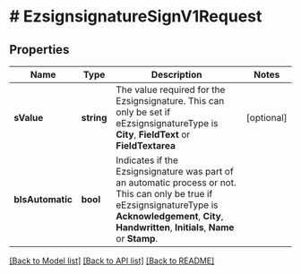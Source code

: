 # # EzsignsignatureSignV1Request

## Properties

Name | Type | Description | Notes
------------ | ------------- | ------------- | -------------
**sValue** | **string** | The value required for the Ezsignsignature.  This can only be set if eEzsignsignatureType is **City**, **FieldText** or **FieldTextarea** | [optional]
**bIsAutomatic** | **bool** | Indicates if the Ezsignsignature was part of an automatic process or not.  This can only be true if eEzsignsignatureType is **Acknowledgement**, **City**, **Handwritten**, **Initials**, **Name** or **Stamp**. |

[[Back to Model list]](../../README.md#models) [[Back to API list]](../../README.md#endpoints) [[Back to README]](../../README.md)
